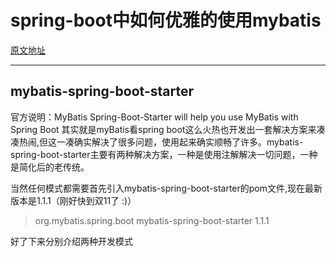# spring-boot中如何优雅的使用mybatis
[原文地址](http://www.cnblogs.com/ityouknow/p/6037431.html)

***

## mybatis-spring-boot-starter
官方说明：MyBatis Spring-Boot-Starter will help you use MyBatis with Spring Boot
其实就是myBatis看spring boot这么火热也开发出一套解决方案来凑凑热闹,但这一凑确实解决了很多问题，使用起来确实顺畅了许多。mybatis-spring-boot-starter主要有两种解决方案，一种是使用注解解决一切问题，一种是简化后的老传统。

当然任何模式都需要首先引入mybatis-spring-boot-starter的pom文件,现在最新版本是1.1.1（刚好快到双11了 :)）

> <dependency>
>    <groupId>org.mybatis.spring.boot</groupId>
>    <artifactId>mybatis-spring-boot-starter</artifactId>
>    <version>1.1.1</version>
> </dependency>
好了下来分别介绍两种开发模式


